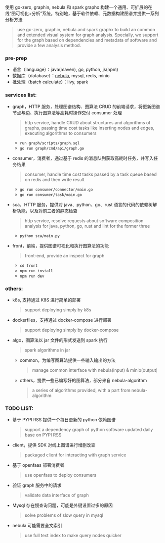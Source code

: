 使用 go-zero, graphin, nebula 和 spark graphx 构建一个通用、可扩展的在线“图可视化+分析”系统。特别地，基于软件依赖、元数据构建图谱并提供一系列分析方法

> use go-zero, graphin, nebula and spark graphx to build an common and extended visual system for graph analysis. Specially, we support for the graph based on dependencies and metadata of software and provide a few analysis method.

### pre-prep

* 语言（language）：java(maven), go, python, js(npm)
* 数据库（database）：[nebula](https://www.nebula-graph.com.cn/database), mysql, redis, minio
* 批处理（batch calculate）：livy, spark

### services list:

* graph，HTTP 服务，处理图谱结构、图算法 CRUD 的前端请求，将更新图谱节点与边、执行图算法等高耗时操作交付 consumer 处理

  > http service, handle CRUD about structures and algorithms of graphs, passing time cost tasks like inserting nodes and edges, executing algorithms to consumers

  * `run graph/scripts/graph.sql`
  * `go run graph/cmd/api/graph.go`

* consumer，消费者，通过基于 redis 的消息队列获取高耗时任务，并写入任务结果

  > consumer, handle time cost tasks passed by a task queue based on redis and then write result

  * `go run consumer/connector/main.go`
  * `go run consumer/task/main.go`

* sca，HTTP 服务，提供对 java、python、go、rust 语言的代码的依赖树解析功能，以及对前三者的静态检查

  > http service, resolve requests about software composition analysis for java, python, go, rust and lint for the former three

  * `python sca/main.py`

* front，前端，提供图谱可视化和执行图算法的功能

  > front-end, provide an inspect for graph

  * `cd front`
  * `npm run install`
  * `npm run dev`

### others:

* k8s, 支持通过 K8S 进行简单的部署

  > support deploying simply by k8s

* dockerfiles，支持通过 docker-compose 进行部署

  > support deploying simply by docker-compose

* algo，图算法以 jar 文件的形式发送到 spark 执行

  > spark algorithms in jar

  * common，为编写图算法提供一些输入输出的方法

    > manage common interface with nebula(input) & minio(output)

  * others，提供一些已编写好的图算法，部分来自 nebula-algorithm

    > a series of algorithms provided, with a part from nebula-algorithm

### TODO LIST:

* 基于 PYPI RSS 提供一个每日更新的 python 依赖图谱

  > support a dependency graph of python software updated daily base on PYPI RSS

* client，提供 SDK 对线上图谱进行增删改查

  > packaged client for interacting with graph service

* 基于 openfaas 部署消费者

  > use openfass to deploy consumers

* 验证 graph 服务中的请求

  > validate data interface of graph

* Mysql 存在慢查询问题，可能是外键设置过多的原因

  > solve problems of slow query in mysql

* nebula 可能需要全文索引

  > use full text index to make query nodes quicker